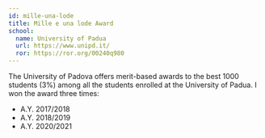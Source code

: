 ```yaml
---
id: mille-una-lode
title: Mille e una lode Award
school:
  name: University of Padua
  url: https://www.unipd.it/
  ror: https://ror.org/00240q980
---
```


The University of Padova offers merit-based awards to the best 1000 students (3%) among all the students enrolled at the University of Padua. I won the award three times:

- A.Y. 2017/2018
- A.Y. 2018/2019
- A.Y. 2020/2021
